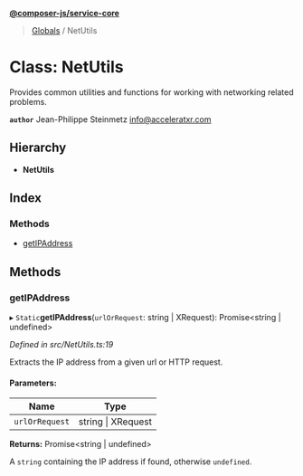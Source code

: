 **[@composer-js/service-core](../README.md)**

> [Globals](../globals.md) / NetUtils

# Class: NetUtils

Provides common utilities and functions for working with networking related problems.

**`author`** Jean-Philippe Steinmetz <info@acceleratxr.com>

## Hierarchy

* **NetUtils**

## Index

### Methods

* [getIPAddress](netutils.md#getipaddress)

## Methods

### getIPAddress

▸ `Static`**getIPAddress**(`urlOrRequest`: string \| XRequest): Promise\<string \| undefined>

*Defined in src/NetUtils.ts:19*

Extracts the IP address from a given url or HTTP request.

#### Parameters:

Name | Type |
------ | ------ |
`urlOrRequest` | string \| XRequest |

**Returns:** Promise\<string \| undefined>

A `string` containing the IP address if found, otherwise `undefined`.
